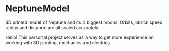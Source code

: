 # NeptuneModel
3D printed model of Neptune and its 4 biggest moons. Orbits, obrital speed, radius and distance are all scaled accurately. 

Hello!
This personal project serves as a way to get more experience on working with 3D printing, mechanics and electrics.
